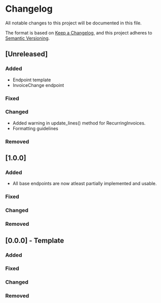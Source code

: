 # Changelog

All notable changes to this project will be documented in this file.

The format is based on [Keep a Changelog](https://keepachangelog.com/en/1.1.0/),
and this project adheres to [Semantic Versioning](https://semver.org/spec/v2.0.0.html).

## [Unreleased]

### Added

- Endpoint template
- InvoiceChange endpoint

### Fixed

### Changed

- Added warning in update_lines() method for RecurringInvoices.
- Formatting guidelines 

### Removed

## [1.0.0]

### Added

- All base endpoints are now atleast partially implemented and usable.

### Fixed

### Changed

### Removed

## [0.0.0] - Template

### Added

### Fixed

### Changed

### Removed